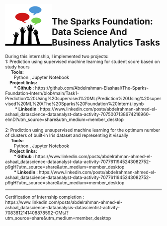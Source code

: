 <img src='./Task1-Prediction Using supervised ML/logo_small.png' align='left' width="150" height="150" /> 
<h1> The Sparks Foundation: Data Science And Business Analytics Tasks </h1>
During this internship, I implemented two projects:
  <br> 1: Prediction using supervised machine learning for student score based on study hours
  <br>&emsp; <b>Tools:</b>
  <br>&emsp;&emsp;Python , Jupyter Notebook
    <br>&emsp;<b>Project links:</b>
      <br>&emsp;&emsp;<b>* Github </b>: https://github.com/Abdelrahman-Elashaal/The-Sparks-Foundation-Intern/blob/main/Task1-Prediction%20Using%20supervised%20ML/Prediction%20Using%20supervised%20ML%20(The%20Sparks%20Foundation%20Intern).ipynb
    <br> &emsp;&emsp;<b> * Linkedin </b>: https://www.linkedin.com/posts/abdelrahman-ahmed-el-ashaal_datascience-dataanalyst-data-activity-7075007138674216960-elmD?utm_source=share&utm_medium=member_desktop
<br><br> 2: Prediction using unsupervised machine learning for the optimum number of clusters of built-in Iris dataset and representing it visually
<br>&emsp; <b>Tools:</b>
  <br>&emsp;&emsp;Python , Jupyter Notebook
    <br>&emsp;<b>Project links:</b>
      <br> &emsp;&emsp;<b>* Github </b>: https://www.linkedin.com/posts/abdelrahman-ahmed-el-ashaal_datascience-dataanalyst-data-activity-7077611945243082752-p9gH?utm_source=share&utm_medium=member_desktop
      <br> &emsp;&emsp;<b>* Linkedin </b>: https://www.linkedin.com/posts/abdelrahman-ahmed-el-ashaal_datascience-dataanalyst-data-activity-7077611945243082752-p9gH?utm_source=share&utm_medium=member_desktop
<hr>
Certification of Internship completion : https://www.linkedin.com/posts/abdelrahman-ahmed-el-ashaal_datascience-dataanalysis-datascientist-activity-7083812141408878592-OMtJ?utm_source=share&utm_medium=member_desktop
